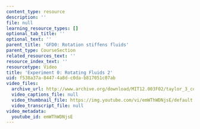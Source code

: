 ```yaml
---
content_type: resource
description: ''
file: null
learning_resource_types: []
optional_tab_title: ''
optional_text: ''
parent_title: 'GFD0: Rotation stiffens fluids'
parent_type: CourseSection
related_resources_text: ''
resource_index_text: ''
resourcetype: Video
title: 'Experiment 0: Rotating Fluids 2'
uid: f538a37a-8447-4a8d-c0da-b817051c07ab
video_files:
  archive_url: http://www.archive.org/download/MIT12.003F02/taylor_3_color.mp4
  video_captions_file: null
  video_thumbnail_file: https://img.youtube.com/vi/emWThWDNjsE/default.jpg
  video_transcript_file: null
video_metadata:
  youtube_id: emWThWDNjsE
---
```

